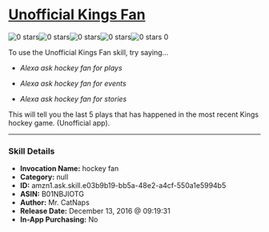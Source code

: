 # [Unofficial Kings Fan](http://alexa.amazon.com/#skills/amzn1.ask.skill.e03b9b19-bb5a-48e2-a4cf-550a1e5994b5)
![0 stars](../../images/ic_star_border_black_18dp_1x.png)![0 stars](../../images/ic_star_border_black_18dp_1x.png)![0 stars](../../images/ic_star_border_black_18dp_1x.png)![0 stars](../../images/ic_star_border_black_18dp_1x.png)![0 stars](../../images/ic_star_border_black_18dp_1x.png) 0

To use the Unofficial Kings Fan skill, try saying...

* *Alexa ask hockey fan for plays*

* *Alexa ask hockey fan for events*

* *Alexa ask hockey fan for stories*

This will tell you the last 5 plays that has happened in the most recent Kings hockey game. (Unofficial app).

***

### Skill Details

* **Invocation Name:** hockey fan
* **Category:** null
* **ID:** amzn1.ask.skill.e03b9b19-bb5a-48e2-a4cf-550a1e5994b5
* **ASIN:** B01NBJIOTG
* **Author:** Mr. CatNaps
* **Release Date:** December 13, 2016 @ 09:19:31
* **In-App Purchasing:** No
